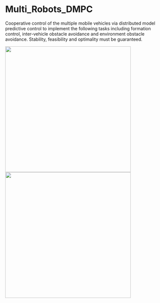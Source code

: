 # Multi_Robots_DMPC
Cooperative control of the multiple mobile vehicles via distributed model predictive control to implement the following tasks including formation control, inter-vehicle obstacle avoidance and environment obstacle avoidance. Stability, feasibility and optimality must be guaranteed.

<img width="400" heigth="400" src="https://github.com/HAOLI-TUKL/Multi_Robots_DMPC/blob/master/pic/flower.gif"/>
<img width="400" heigth="400" src="https://github.com/HAOLI-TUKL/Multi_Robots_DMPC/blob/master/pic/form_cen.gif">
